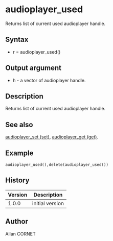 

# audioplayer_used

Returns list of current used audioplayer handle.

## Syntax

- r = audioplayer_used()

## Output argument

 - h - a vector of audioplayer handle.

## Description


  <p>Returns list of current used audioplayer handle.</p>


## See also

[audioplayer_set (set)](audioplayer_set.md), [audioplayer_get (get)](audioplayer_get.md).
## Example

```Nelson
audioplayer_used(),delete(audioplayer_used())
```

## History

|Version|Description|
|------|------|
|1.0.0|initial version|


## Author

Allan CORNET



